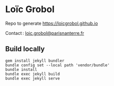 [comment]: <> "LTeX: language=en-GB"
<!-- markdownlint-disable MD003 MD025 MD033 -->

Loïc Grobol
===========

Repo to generate <https://loicgrobol.github.io>

Contact : [<loic.grobol@parisnanterre.fr>](mailto:loic.grobol@parisnanterre.fr)

## Build locally

```console
gem install jekyll bundler
bundle config set --local path 'vendor/bundle'
bundle install
bundle exec jekyll build
bundle exec jekyll serve
```
